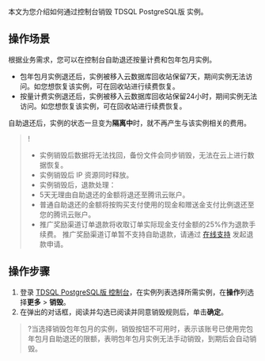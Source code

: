 本文为您介绍如何通过控制台销毁 TDSQL PostgreSQL版 实例。

## 操作场景
根据业务需求，您可以在控制台自助退还按量计费和包年包月实例。
- 包年包月实例退还后，实例被移入云数据库回收站保留7天，期间实例无法访问。如您想恢复该实例，可在回收站进行续费恢复。
- 按量计费实例退还后，实例被移入云数据库回收站保留24小时，期间实例无法访问。如您想恢复该实例，可在回收站进行续费恢复。

自助退还后，实例的状态一旦变为**隔离中**时，就不再产生与该实例相关的费用。
>!
>- 实例销毁后数据将无法找回，备份文件会同步销毁，无法在云上进行数据恢复。
>- 实例销毁后 IP 资源同时释放。
>- 实例销毁后，退款处理：
>  - 5天无理由自助退还的金额将退还至腾讯云账户。
>  - 普通自助退还的金额将按购买支付使用的现金和赠送金支付比例退还至您的腾讯云账户。
>  - 推广奖励渠道订单退款将收取订单实际现金支付金额的25%作为退款手续费。 推广奖励渠道订单暂不支持自助退款，请通过 [在线支持](https://cloud.tencent.com/online-service?from=connect-us) 发起退款申请。
> 

## 操作步骤
1. 登录 [TDSQL PostgreSQL版 控制台](https://console.cloud.tencent.com/tbase)，在实例列表选择所需实例，在**操作**列选择**更多** > **销毁**。
2. 在弹出的对话框，阅读并勾选已阅读并同意销毁规则后，单击**确定**。
>?当选择销毁包年包月的实例，销毁按钮不可用时，表示该账号已使用完包年包月自助退还的限额，表明包年包月实例无法手动销毁，到期后会自动销毁。

